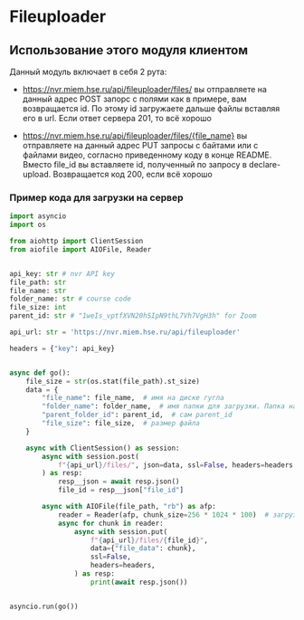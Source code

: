 # Fileuploader

## Использование этого модуля клиентом

Данный модуль включает в себя 2 рута:

- https://nvr.miem.hse.ru/api/fileuploader/files/
  вы отправляете на данный адрес POST запорс с полями как в примере, вам возвращается id. По этому id загружаете дальше файлы вставляя его в url. Если ответ сервера 201, то всё хорошо

- https://nvr.miem.hse.ru/api/fileuploader/files/{file_name}
  вы отправляете на данный адрес PUT запросы с байтами или с файлами видео, согласно приведенному коду в конце README. Вместо file_id вы вставляете id, полученный по запросу в declare-upload. Возвращается код 200, если всё хорошо

### Пример кода для загрузки на сервер

```python
import asyncio
import os

from aiohttp import ClientSession
from aiofile import AIOFile, Reader


api_key: str # nvr API key
file_path: str
file_name: str
folder_name: str # course code
file_size: int
parent_id: str # "1weIs_vptfXVN20hSIpN9thL7Vh7VgH3h" for Zoom

api_url: str = 'https://nvr.miem.hse.ru/api/fileuploader'

headers = {"key": api_key}


async def go():
    file_size = str(os.stat(file_path).st_size)
    data = {
        "file_name": file_name,  # имя на диске гугла
        "folder_name": folder_name,  # имя папки для загрузки. Папка находится в parent_id директории
        "parent_folder_id": parent_id,  # сам parent_id
        "file_size": file_size,  # размер файла
    }

    async with ClientSession() as session:
        async with session.post(
            f"{api_url}/files/", json=data, ssl=False, headers=headers
        ) as resp:
            resp__json = await resp.json()
            file_id = resp__json["file_id"]

        async with AIOFile(file_path, "rb") as afp:
            reader = Reader(afp, chunk_size=256 * 1024 * 100)  # загрузка по 25MB
            async for chunk in reader:
                async with session.put(
                    f"{api_url}/files/{file_id}",
                    data={"file_data": chunk},
                    ssl=False,
                    headers=headers,
                ) as resp:
                    print(await resp.json())


asyncio.run(go())
```
